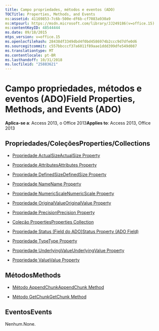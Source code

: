 ```yaml
---
title: Campo propriedades, métodos e eventos (ADO)
TOCTitle: Properties, Methods, and Events
ms:assetid: 41169853-7c6b-500e-df6b-cf7083a930a9
ms:mtpsurl: https://msdn.microsoft.com/library/JJ249186(v=office.15)
ms:contentKeyID: 48544444
ms.date: 09/18/2015
mtps_version: v=office.15
ms.openlocfilehash: 28438df3349dbd4f0bd4586974b2ccc9d7dfe0d6
ms.sourcegitcommit: c557bbcccf37a6011f89aae1ddd399dfe549d087
ms.translationtype: MT
ms.contentlocale: pt-BR
ms.lasthandoff: 10/31/2018
ms.locfileid: "25883621"
---
```

# <a name="field-properties-methods-and-events-ado"></a><span data-ttu-id="0a37e-102">Campo propriedades, métodos e eventos (ADO)</span><span class="sxs-lookup"><span data-stu-id="0a37e-102">Field Properties, Methods, and Events (ADO)</span></span>


<span data-ttu-id="0a37e-103">**Aplica-se a**: Access 2013, o Office 2013</span><span class="sxs-lookup"><span data-stu-id="0a37e-103">**Applies to**: Access 2013, Office 2013</span></span>

## <a name="propertiescollections"></a><span data-ttu-id="0a37e-104">Propriedades/Coleções</span><span class="sxs-lookup"><span data-stu-id="0a37e-104">Properties/Collections</span></span>

- [<span data-ttu-id="0a37e-105">Propriedade ActualSize</span><span class="sxs-lookup"><span data-stu-id="0a37e-105">ActualSize Property</span></span>](actualsize-property-ado.md)

- [<span data-ttu-id="0a37e-106">Propriedade Attributes</span><span class="sxs-lookup"><span data-stu-id="0a37e-106">Attributes Property</span></span>](attributes-property-ado.md)

- [<span data-ttu-id="0a37e-107">Propriedade DefinedSize</span><span class="sxs-lookup"><span data-stu-id="0a37e-107">DefinedSize Property</span></span>](definedsize-property-ado.md)

- [<span data-ttu-id="0a37e-108">Propriedade Name</span><span class="sxs-lookup"><span data-stu-id="0a37e-108">Name Property</span></span>](name-property-ado.md)

- [<span data-ttu-id="0a37e-109">Propriedade NumericScale</span><span class="sxs-lookup"><span data-stu-id="0a37e-109">NumericScale Property</span></span>](numericscale-property-ado.md)

- [<span data-ttu-id="0a37e-110">Propriedade OriginalValue</span><span class="sxs-lookup"><span data-stu-id="0a37e-110">OriginalValue Property</span></span>](originalvalue-property-ado.md)

- [<span data-ttu-id="0a37e-111">Propriedade Precision</span><span class="sxs-lookup"><span data-stu-id="0a37e-111">Precision Property</span></span>](precision-property-ado.md)

- [<span data-ttu-id="0a37e-112">Coleção Properties</span><span class="sxs-lookup"><span data-stu-id="0a37e-112">Properties Collection</span></span>](properties-collection-ado.md)

- [<span data-ttu-id="0a37e-113">Propriedade Status (Field do ADO)</span><span class="sxs-lookup"><span data-stu-id="0a37e-113">Status Property (ADO Field)</span></span>](status-property-ado-field.md)

- [<span data-ttu-id="0a37e-114">Propriedade Type</span><span class="sxs-lookup"><span data-stu-id="0a37e-114">Type Property</span></span>](type-property-ado.md)

- [<span data-ttu-id="0a37e-115">Propriedade UnderlyingValue</span><span class="sxs-lookup"><span data-stu-id="0a37e-115">UnderlyingValue Property</span></span>](underlyingvalue-property-ado.md)

- [<span data-ttu-id="0a37e-116">Propriedade Value</span><span class="sxs-lookup"><span data-stu-id="0a37e-116">Value Property</span></span>](value-property-ado.md)

## <a name="methods"></a><span data-ttu-id="0a37e-117">Métodos</span><span class="sxs-lookup"><span data-stu-id="0a37e-117">Methods</span></span>

- [<span data-ttu-id="0a37e-118">Método AppendChunk</span><span class="sxs-lookup"><span data-stu-id="0a37e-118">AppendChunk Method</span></span>](appendchunk-method-ado.md)

- [<span data-ttu-id="0a37e-119">Método GetChunk</span><span class="sxs-lookup"><span data-stu-id="0a37e-119">GetChunk Method</span></span>](getchunk-method-ado.md)

## <a name="events"></a><span data-ttu-id="0a37e-120">Eventos</span><span class="sxs-lookup"><span data-stu-id="0a37e-120">Events</span></span>

<span data-ttu-id="0a37e-121">Nenhum.</span><span class="sxs-lookup"><span data-stu-id="0a37e-121">None.</span></span>

